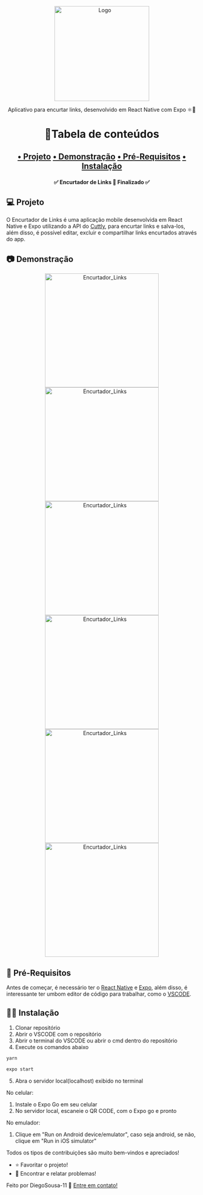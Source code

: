 <p align="center">
    <img width="250px" alt="Logo" title="Logo" src="./assets/adaptive-icon.png"/>
    <p align="center">Aplicativo para encurtar links, desenvolvido em React Native com Expo ⚛️🚀</p>
</p>

<h1 align="center">📌Tabela de conteúdos<h2>
<p align="center">
    <a href="#computer-projeto">• Projeto</a>
    <a href="#camera-demonstração">• Demonstração</a>
    <a href="#link-pré-requisitos">• Pré-Requisitos</a>
    <a href="#technologist-instalação">• Instalação</a>
</p>


<h4 align="center"> 
	✅  Encurtador de Links 🚀 Finalizado  ✅
</h4>

## :computer: **Projeto**
O Encurtador de Links é uma aplicação mobile desenvolvida em React Native e Expo utilizando a API do <a href="https://cutt.ly/api-documentation/cuttly-links-api">Cuttly</a>, para encurtar links e salva-los, além disso, é possível editar, excluir e compartilhar links encurtados através do app.

## :camera: **Demonstração**
<p align="center">
    <img width="300px" alt="Encurtador_Links" title="Encurtador_Links" src="./assets/img/Encurtador de Links.gif"/>
    <img width="300px" alt="Encurtador_Links" title="Encurtador_Links" src="./assets/img/Encurtador de Links - Tema Escuro.gif"/>
    <img width="300px" alt="Encurtador_Links" title="Encurtador_Links" src="./assets/img/Home.png"/>
    <img width="300px" alt="Encurtador_Links" title="Encurtador_Links" src="./assets/img/Links.png"/>
    <img width="300px" alt="Encurtador_Links" title="Encurtador_Links" src="./assets/img/Encurtador de Links - Pesquisa.gif"/>
    <img width="300px" alt="Encurtador_Links" title="Encurtador_Links" src="./assets/img/Config.png"/>
</p>

## :link: **Pré-Requisitos**
Antes de começar, é necessário ter o <a href="https://reactnative.dev/docs/environment-setup">React Native</a> e <a href="https://docs.expo.dev/get-started/installation/">Expo</a>, além disso, é interessante ter umbom editor de código para trabalhar, como o <a href="https://code.visualstudio.com/Download">VSCODE</a>.

## :technologist: **Instalação**
1. Clonar repositório
2. Abrir o VSCODE com o repositório
3. Abrir o terminal do VSCODE ou abrir o cmd dentro do repositório
4. Execute os comandos abaixo
```sh
yarn
```
```sh
expo start
```
5. Abra o servidor local(localhost) exibido no terminal

No celular: 
1. Instale o Expo Go em seu celular
2. No servidor local, escaneie o QR CODE, com o Expo go e pronto

No emulador:
1. Clique em "Run on Android device/emulator", caso seja android, se não, clique em "Run in iOS simulator"

Todos os tipos de contribuições são muito bem-vindos e apreciados!
- ⭐️ Favoritar o projeto!
- 🐛 Encontrar e relatar problemas!

Feito por DiegoSousa-11 👋 <a href="https://www.linkedin.com/in/diego-sousa-28003b209/">Entre em contato!</a>
